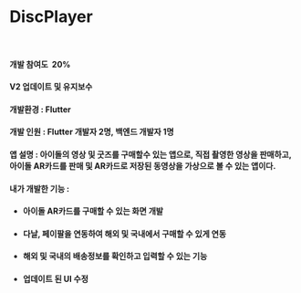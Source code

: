 
<h1 id="file-name-id-wide" class="Heading__StyledHeading-sc-1c1dgg0-0 diwsLq" tabindex="-1">DiscPlayer</h1>
<p>&nbsp;</p>
<h4>개발 참여도&nbsp; 20%</h4>
<h4>V2 업데이트 및 유지보수</h4>
<h4>개발환경 : Flutter</h4>
<h4>개발 인원 : Flutter 개발자 2명, 백엔드 개발자 1명</h4>
<h4>앱 설명 : 아이돌의 영상 및 굿즈를 구매할수 있는 앱으로, 직접 촬영한 영상을 판매하고, 아이돌 AR카드를 판매 및 AR카드로 저장된 동영상을 가상으로 볼 수 있는 앱이다.</h4>
<h4>내가 개발한 기능 :&nbsp;</h4>
<ul>
<li>
<h4>아이돌 AR카드를 구매할 수 있는 화면 개발</h4>
</li>
<li>
<h4>다날, 페이팔을 연동하여 해외 및 국내에서 구매할 수 있게 연동</h4>
</li>
<li>
<h4>해외 및 국내의 배송정보를 확인하고 입력할 수 있는 기능</h4>
</li>
<li>
<h4>업데이트 된 UI 수정</h4>
</li>
</ul>
